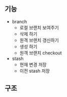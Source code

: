 ## 기능
* branch
  * 로컬 브랜치 보여주기
  * 삭제 하기
  * 원격 브랜치 갱신하기
  * 생성 하기
  * 원객 브랜치 checkout
* stash
  * 현재 변경 저장
  * 이전 stash 저장


## 구조






